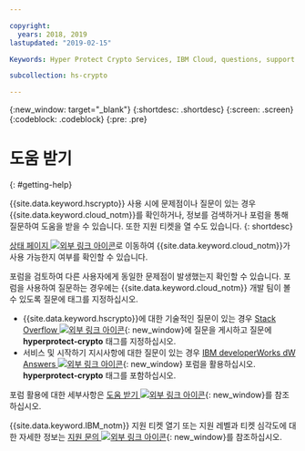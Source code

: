 ```yaml
---

copyright:
  years: 2018, 2019
lastupdated: "2019-02-15"

Keywords: Hyper Protect Crypto Services, IBM Cloud, questions, support

subcollection: hs-crypto

---
```


{:new_window: target="_blank"}
{:shortdesc: .shortdesc}
{:screen: .screen}
{:codeblock: .codeblock}
{:pre: .pre}

# 도움 받기
{: #getting-help}

{{site.data.keyword.hscrypto}} 사용 시에 문제점이나 질문이 있는 경우 {{site.data.keyword.cloud_notm}}를 확인하거나, 정보를 검색하거나 포럼을 통해 질문하여 도움을 받을 수 있습니다. 또한 지원 티켓을 열 수도 있습니다.
{: shortdesc}

[상태 페이지 ![외부 링크 아이콘](../../icons/launch-glyph.svg "외부 링크 아이콘")](https://cloud.ibm.com/status?tags=platform,runtimes,services)로 이동하여 {{site.data.keyword.cloud_notm}}가 사용 가능한지 여부를 확인할 수 있습니다.

포럼을 검토하여 다른 사용자에게 동일한 문제점이 발생했는지 확인할 수 있습니다. 포럼을 사용하여 질문하는 경우에는 {{site.data.keyword.cloud_notm}} 개발 팀이 볼 수 있도록 질문에 태그를 지정하십시오.

- {{site.data.keyword.hscrypto}}에 대한 기술적인 질문이 있는 경우 [Stack Overflow ![외부 링크 아이콘](../../icons/launch-glyph.svg "외부 링크 아이콘")](http://stackoverflow.com/){: new_window}에 질문을 게시하고 질문에 **hyperprotect-crypto** 태그를 지정하십시오.
- 서비스 및 시작하기 지시사항에 대한 질문이 있는 경우 [IBM developerWorks dW Answers ![외부 링크 아이콘](../../icons/launch-glyph.svg "외부 링크 아이콘")](https://developer.ibm.com/answers/index.html){: new_window} 포럼을 활용하십시오. **hyperprotect-crypto** 태그를 포함하십시오.

포럼 활용에 대한 세부사항은 [도움 받기 ![외부 링크 아이콘](../../icons/launch-glyph.svg "외부 링크 아이콘")](https://cloud.ibm.com/docs/support/index.html#getting-help){: new_window}를 참조하십시오.

{{site.data.keyword.IBM_notm}} 지원 티켓 열기 또는 지원 레벨과 티켓 심각도에 대한 자세한 정보는 [지원 문의 ![외부 링크 아이콘](../../icons/launch-glyph.svg "외부 링크 아이콘")](https://cloud.ibm.com/docs/support/index.html#contacting-support){: new_window}를 참조하십시오.
